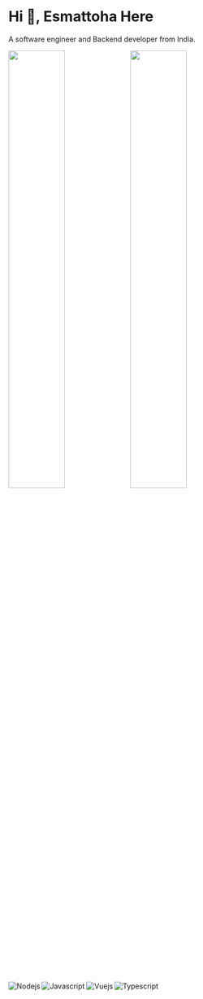 # Hi 👋, Esmattoha Here

A software engineer and Backend developer from India.

<img align="left" width="47%" src="https://github-readme-stats.vercel.app/api?username=esmattoha&count_private=true"/>
<img align="left" width="47%" src="https://github-readme-stats.vercel.app/api/top-langs/?username=esmattoha&layout=compact"/>

<img alt="Nodejs" align="left" src="https://img.shields.io/badge/node.js-6DA55F?style=for-the-badge&logo=node.js&logoColor=white"/>
<img alt="Javascript" align="left" src="https://img.shields.io/badge/javascript-%23323330.svg?style=for-the-badge&logo=javascript&logoColor=%23F7DF1E"/>
<img alt="Vuejs" align="left" src="https://img.shields.io/badge/vuejs-%2335495e.svg?style=for-the-badge&logo=vuedotjs&logoColor=%234FC08D"/>
<img alt="Typescript" align="left" src="https://img.shields.io/badge/typescript-%23007ACC.svg?style=for-the-badge&logo=typescript&logoColor=white"/>
